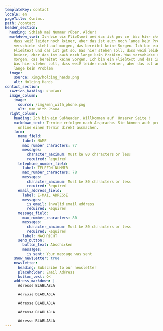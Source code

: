 ```yaml
---
templateKey: contact
locale: en
pageTitle: Contact
path: /contact
header_section:
  heading: Schieb mal Nummer rüber, Alder!
  markdown_text: Ich bin ein Fließtext und das ist gut so. Was hier stehen soll,
    dass weiß leider noch keiner, aber das ist auch noch lange kein Problem. Was
    verschiebe steht auf morgen, das bereitet keine Sorgen. Ich bin ein
    Fließtext und das ist gut so. Was hier stehen soll, dass weiß leider noch
    keiner, aber das ist auch noch lange kein Problem. Was verschiebe steht auf
    morgen, das bereitet keine Sorgen. Ich bin ein Fließtext und das ist gut so.
    Was hier stehen soll, dass weiß leider noch keiner, aber das ist auch noch
    lange kein Problem
  image:
    source: /img/holding_hands.png
    alt: Holding Hands
contact_section:
  section_heading: KONTAKT
  image_column:
    image:
      source: /img/man_with_phone.png
      alt: Man With Phone
  right_column:
    heading: Ich bin ein Subheader. Willkommen auf  Unserer Seite !
    markdown_text: Termine erfolgen nach Absprache. Sie können auch problemlos
      online einen Termin direkt ausmachen.
    form:
      name_field:
        label: NAME
        max_number_characters: 77
        messages:
          character_maximum: Must be 80 characters or less
          required: Required
      telephone_number_field:
        label: TELEFON NUMMER
        max_number_characters: 78
        messages:
          character_maximum: Must be 80 characters or less
          required: Required
      email_address_field:
        label: E-MAIL ADRESSE
        messages:
          is_email: Invalid email address
          required: Required
      message_field:
        max_number_characters: 80
        messages:
          character_maximum: Must be 80 characters or less
          required: Required
        label: NACHRICHT
      send_button:
        button_text: Abschicken
        messages:
          is_sent: Your message was sent
    show_newsletter: true
    newsletter:
      heading: Subscribe to our newsletter
      placeholder: Email Address
      button_text: OK
    address_markdown: |-
      Adresse BLABLABLA

      Adresse BLABLABLA

      Adresse BLABLABLA

      Adresse BLABLABLA

      Adresse BLABLABLA
---
```

